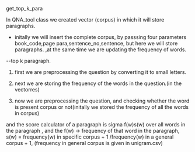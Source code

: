 get_top_k_para

In QNA_tool class we created vector (corpus) in which it will store paragraphs.
- initally we will insert the complete corpus, by passsing four parameters book_code,page
para,sentence_no,sentence, but here we will store paragraphs.
,at the same time we are updating the frequency of words.

--top k paragraph.

1. first we are preprocessing the question by converting it to small letters.
2. next we are storing the frequency of the words in the question.(in the vector<Duo>res)

3. now we are preprocessing the question, and checking whether the word is present
corpus or not(initally we stored the frequency of all the words in corpus)

and the score calculator of a paragraph is sigma f(w)s(w) over all words in the paragraph
, and the f(w) -> frequency of that word in the paragraph, s(w) = frequency(w) in specific corpus + 1
/frequency(w) in a general corpus + 1, (frequency in general corpus is given in unigram.csv)
